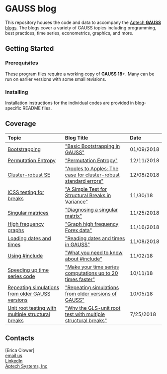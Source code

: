 # GAUSS blog
This repository houses the code and data to accompany the [Aptech **GAUSS** blogs](https://www.aptech.com/blog/).  The blogs cover a variety of GAUSS topics including programming, best practices, time series, econometrics, graphics, and more.

## Getting Started
### Prerequisites
These program files require a working copy of **GAUSS 18+**. Many can be run on earlier versions with some small revisions.

### Installing
Installation instructions for the individual codes are provided in blog-specific README files.

## Coverage
|Topic|Blog Title|Date|
|:----|:----|:----|
|[Bootstrapping](econometrics/bootstrapping-01.09.2018)|["Basic Bootstrapping in GAUSS"](https://www.aptech.com/blog/basic-bootstrapping-in-gauss/)|01/09/2018|
|[Permutation Entropy](time_series/permutation-entropy-12.13.18)|["Permutation Entropy"](https://www.aptech.com/blog/permutation-entropy/)|12/11/2018|
|[Cluster-robust SE](econometrics/cluster-robust-12.10.2018)|["Apples to Apples: The case for cluster-robust standard errors"](https://www.aptech.com/blog/apples-to-apples-the-case-for-cluster-robust-standard-errors/)|12/08/2018|
|[ICSS testing for breaks](time_series/icss-11.30.2018)|["A Simple Test for Structural Breaks in Variance"](https://www.aptech.com/blog/a-simple-test-for-structural-breaks-in-variance/)|11/30/18|
|[Singular matrices](programming/singular-matrix-11.25.18)|["Diagnosing a singular matrix"](https://www.aptech.com/blog/category/programming/)|11/25/2018|
|[High frequency graphs](graphics/high-frequency-data-11.16.18)|["Graph high frequency Forex data"](https://www.aptech.com/blog/graph-high-frequency-forex-data/)|11/16/2018|
|[Loading dates and times](time_series/reading-dates-time-11.08.18)|["Reading dates and times in GAUSS"](https://www.aptech.com/blog/reading-dates-and-times-in-gauss/)|11/08/2018|
|[Using #include](programming/include-statements-11.02.18)|["What you need to know about #include"](https://www.aptech.com/blog/what-you-need-to-know-about-include/)|11/02/18|
|[Speeding up time series code](programming/faster-time-series-10.11.18)|["Make your time series computations up to 20 times faster"](https://www.aptech.com/blog/make-your-time-series-computations-up-to-20-times-faster/)|10/11/18|
|[Repeating simulations from older GAUSS versions](simulation/repeating-older-sims-10.05.18)|["Repeating simulations from older versions of GAUSS"](https://www.aptech.com/blog/repeating-simulations-from-older-versions-of-gauss/)|10/05/18|
|[Unit root testing with multiple structural breaks](time_series/gls-msbur-7.25.18)|["Why the GLS-unit root test with multiple structural breaks"](https://www.aptech.com/blog/the-changing-trend-in-home-values/)|7/25/2018|

## Contacts
[Erica Clower]  
[email us](mailto:eclower@aptech.com)  
[LinkedIn](https://linkedin.com/in/ericaclower)  
[Aptech Systems, Inc](https://www.aptech.com/)
